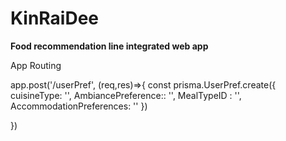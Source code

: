 # KinRaiDee
**Food recommendation line integrated web app**

App Routing

app.post('/userPref', (req,res)=>{
  const prisma.UserPref.create({
  cuisineType: '',
  AmbiancePreference:: '',
  MealTypeID : '',
  AccommodationPreferences: ''
  })
  
})
